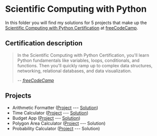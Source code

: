 # Scientific Computing with Python

In this folder you will find my solutions for 5 projects that make up the [Scientific Computing with Python Certification](https://www.freecodecamp.org/learn/scientific-computing-with-python) at [freeCodeCamp](https://www.freecodecamp.org/).

## Certification description

> In the Scientific Computing with Python Certification, you'll learn Python fundamentals like variables, loops, conditionals, and functions. Then you'll quickly ramp up to complex data structures, networking, relational databases, and data visualization.
>
> -- <cite>[freeCodeCamp](https://www.freecodecamp.org/learn/scientific-computing-with-python)</cite>

## Projects

- Arithmetic Formatter ([Project](https://www.freecodecamp.org/learn/scientific-computing-with-python/scientific-computing-with-python-projects/arithmetic-formatter) --- [Solution](https://github.com/patricia-ternes/freeCodeCamp-projects/tree/main/ScientificComputingPython/ArithmeticFormatter/arithmetic_arranger.py))
- Time Calculator ([Project](https://www.freecodecamp.org/learn/scientific-computing-with-python/scientific-computing-with-python-projects/time-calculator) --- [Solution](https://github.com/patricia-ternes/freeCodeCamp-projects/blob/main/ScientificComputingPython/TimeCalculator/time_calculator.py))
- Budget App ([Project](https://www.freecodecamp.org/learn/scientific-computing-with-python/scientific-computing-with-python-projects/budget-app) --- [Solution](https://github.com/patricia-ternes/freeCodeCamp-projects/blob/main/ScientificComputingPython/BudgetApp/budget.py))
- Polygon Area Calculator ([Project](https://www.freecodecamp.org/learn/scientific-computing-with-python/scientific-computing-with-python-projects/polygon-area-calculator) --- Solution)
- Probability Calculator ([Project](https://www.freecodecamp.org/learn/scientific-computing-with-python/scientific-computing-with-python-projects/probability-calculator) --- Solution)
